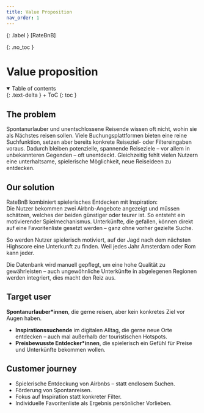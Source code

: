 ```yaml
---
title: Value Proposition
nav_order: 1
---
```


{: .label }
[RateBnB]

{: .no_toc }
# Value proposition

<details open markdown="block">
{: .text-delta }
<summary>Table of contents</summary>
+ ToC
{: toc }
</details>

## The problem

Spontanurlauber und unentschlossene Reisende wissen oft nicht, wohin sie als Nächstes reisen sollen. Viele Buchungsplattformen bieten eine reine Suchfunktion, setzen aber bereits konkrete Reiseziel- oder Filtereingaben voraus. Dadurch bleiben potenzielle, spannende Reiseziele – vor allem in unbekannteren Gegenden – oft unentdeckt. Gleichzeitig fehlt vielen Nutzern eine unterhaltsame, spielerische Möglichkeit, neue Reiseideen zu entdecken.

## Our solution

RateBnB kombiniert spielerisches Entdecken mit Inspiration:  
Die Nutzer bekommen zwei Airbnb-Angebote angezeigt und müssen schätzen, welches der beiden günstiger oder teurer ist. So entsteht ein motivierender Spielmechanismus. Unterkünfte, die gefallen, können direkt auf eine Favoritenliste gesetzt werden – ganz ohne vorher gezielte Suche.

So werden Nutzer spielerisch motiviert, auf der Jagd nach dem nächsten Highscore eine Unterkunft zu finden. Weil jedes Jahr Amsterdam oder Rom kann jeder.

Die Datenbank wird manuell gepflegt, um eine hohe Qualität zu gewährleisten – auch ungewöhnliche Unterkünfte in abgelegenen Regionen werden integriert, dies macht den Reiz aus. 

## Target user

 **Spontanurlauber*innen**, die gerne reisen, aber kein konkretes Ziel vor Augen haben.
- **Inspirationssuchende** im digitalen Alltag, die gerne neue Orte entdecken – auch mal außerhalb der touristischen Hotspots.
- **Preisbewusste Entdecker*innen**, die spielerisch ein Gefühl für Preise und Unterkünfte bekommen wollen.

## Customer journey

- Spielerische Entdeckung von Airbnbs – statt endlosem Suchen.
- Förderung von Spontanreisen.
- Fokus auf Inspiration statt konkreter Filter.
- Individuelle Favoritenliste als Ergebnis persönlicher Vorlieben.